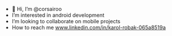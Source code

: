 - 👋 Hi, I’m @corsairoo
- I’m interested in android development
- I’m looking to collaborate on mobile projects
- How to reach me www.linkedin.com/in/karol-robak-065a8519a

<!---
corsairoo/corsairoo is a ✨ special ✨ repository because its `README.md` (this file) appears on your GitHub profile.
You can click the Preview link to take a look at your changes.
--->
